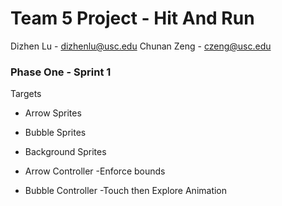 # Team 5 Project - Hit And Run #

Dizhen Lu - dizhenlu@usc.edu
Chunan Zeng - czeng@usc.edu

### Phase One - Sprint 1  ###

Targets
* Arrow Sprites
* Bubble Sprites
* Background Sprites

* Arrow Controller
    -Enforce bounds
* Bubble Controller
    -Touch then Explore Animation 